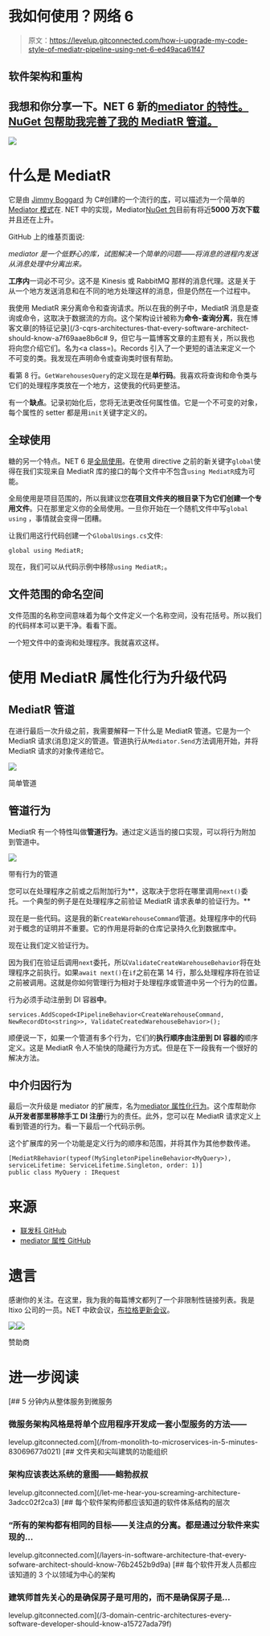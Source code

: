 # 我如何使用？网络 6

> 原文：<https://levelup.gitconnected.com/how-i-upgrade-my-code-style-of-mediatr-pipeline-using-net-6-ed49aca61f47>

## 软件架构和重构

## 我想和你分享一下。NET 6 新的[mediator 的特性。NuGet 包帮助我完善了我的 MediatR 管道。](https://github.com/ITIXO/MediatR.Extensions.AttributedBehaviors)

![](img/ad24c09b5566e1f86e5e1df3b72bb9bc.png)

# 什么是 MediatR

它是由 [Jimmy Boggard](https://jimmybogard.com/) 为 C#创建的一个流行的[库](https://github.com/jbogard/MediatR)，可以描述为一个简单的 [Mediator 模式](/ugly-dependency-graph-the-mediator-design-pattern-is-the-solution-for-you-8b35df60558b)在. NET 中的实现，Mediator[NuGet 包](https://www.nuget.org/packages/MediatR/)目前有将近**5000 万次下载**并且还在上升。

GitHub 上的维基页面说:

*mediator 是一个低野心的库，试图解决一个简单的问题——将消息的进程内发送从消息处理中分离出来。*

**工序内**一词必不可少。这不是 Kinesis 或 RabbitMQ 那样的消息代理。这是关于从一个地方发送消息和在不同的地方处理这样的消息，但是仍然在一个过程中。

我使用 MediatR 来分离命令和查询请求。所以在我的例子中，MediatR 消息是查询或命令，这取决于数据流的方向。这个架构设计被称为**命令-查询分离**，我在博客文章[的特征记录](/3-cqrs-architectures-that-every-software-architect-should-know-a7f69aae8b6c# 9，但它与一篇博客文章的主题有关，所以我也将向您介绍它们。名为<a class=)。Records 引入了一个更短的语法来定义一个不可变的类。我发现在声明命令或查询类时很有帮助。

看第 8 行。`GetWarehousesQuery`的定义现在是**单行码**。我喜欢将查询和命令类与它们的处理程序类放在一个地方，这使我的代码更整洁。

有一个**缺点**。记录初始化后，您将无法更改任何属性值。它是一个不可变的对象，每个属性的 setter 都是用`init`关键字定义的。

## 全球使用

糖的另一个特点。NET 6 是[全局使用](https://blog.jetbrains.com/dotnet/2021/11/18/global-usings-in-csharp-10/)。在使用 directive 之前的新关键字`global`使得在我们实现来自 MediatR 库的接口的每个文件中不包含`using MediatR`成为可能。

全局使用是项目范围的，所以我建议您**在项目文件夹的根目录下为它们创建一个专用文件**。只在那里定义你的全局使用。一旦你开始在一个随机文件中写`global using` ，事情就会变得一团糟。

让我们用这行代码创建一个`GlobalUsings.cs`文件:

```
global using MediatR;
```

现在，我们可以从代码示例中移除`using MediatR;`。

## 文件范围的命名空间

文件范围的名称空间意味着为每个文件定义一个名称空间，没有花括号。所以我们的代码样本可以更干净。看看下面。

一个短文件中的查询和处理程序。我就喜欢这样。

# 使用 MediatR 属性化行为升级代码

## MediatR 管道

在进行最后一次升级之前，我需要解释一下什么是 MediatR 管道。它是为一个 MediatR 请求(消息)定义的管道。管道执行从`Mediator.Send`方法调用开始，并将 MediatR 请求的对象传递给它。

![](img/cfe5699d657f2c968c6fe31925f0d37c.png)

简单管道

## 管道行为

MediatR 有一个特性叫做**管道行为**。通过定义适当的接口实现，可以将行为附加到管道中。

![](img/ba68208f6ea5774a7693dd956bfd6e50.png)

带有行为的管道

您可以在处理程序之前或之后附加行为**，这取决于您将在哪里调用`next()`委托。一个典型的例子是在处理程序之前验证 MediatR 请求表单的验证行为。**

现在是一些代码。这是我的新`CreateWarehouseCommand`管道。处理程序中的代码对于概念的证明并不重要。它的作用是将新的仓库记录持久化到数据库中。

现在让我们定义验证行为。

因为我们在验证后调用`next`委托，所以`ValidateCreateWarehouseBehavior`将在处理程序之前执行。如果`await next()`在`if`之前在第 14 行，那么处理程序将在验证之前被调用。这就是你如何管理行为相对于处理程序或管道中另一个行为的位置。

行为必须手动注册到 DI 容器**中**。

```
services.AddScoped<IPipelineBehavior<CreateWarehouseCommand, NewRecordDto<string>>, ValidateCreatedWarehouseBehavior>();
```

顺便说一下，如果一个管道有多个行为，它们的**执行顺序由注册到 DI 容器的**顺序定义。这是 MediatR 令人不愉快的隐藏行为方式。但是在下一段我有一个很好的解决方法。

## 中介归因行为

最后一次升级是 mediator 的扩展库，名为[mediator 属性化行为](https://github.com/ITIXO/MediatR.Extensions.AttributedBehaviors)。这个库帮助你**从开发者那里移除手工 DI 注册**行为的责任。此外，您可以在 MediatR 请求定义上看到管道的行为。看一下最后一个代码示例。

这个扩展库的另一个功能是定义行为的顺序和范围，并将其作为其他参数传递。

```
[MediatRBehavior(typeof(MySingletonPipelineBehavior<MyQuery>), serviceLifetime: ServiceLifetime.Singleton, order: 1)]
public class MyQuery : IRequest
```

# 来源

*   [联发科 GitHub](https://github.com/jbogard/MediatR)
*   [mediator 属性 GitHub](https://github.com/ITIXO/MediatR.Extensions.AttributedBehaviors)

# 遗言

感谢你的关注。在这里，我为我的每篇博文都列了一个非限制性链接列表。我是 Itixo 公司的一员。NET 中欧会议，[布拉格更新会议](https://www.updateconference.net/en)。

[![](img/be56b0efd2a363c3a712f1f8027cd179.png)](https://updateconference.net)[![](img/12a16920adec927f11650961801386db.png)](https://www.itixo.com)

赞助商

# 进一步阅读

[](/from-monolith-to-microservices-in-5-minutes-83069677d021) [## 5 分钟内从整体服务到微服务

### 微服务架构风格是将单个应用程序开发成一套小型服务的方法——

levelup.gitconnected.com](/from-monolith-to-microservices-in-5-minutes-83069677d021) [](/let-me-hear-you-screaming-architecture-3adcc02f2ca3) [## 文件夹和尖叫建筑的功能组织

### 架构应该表达系统的意图——鲍勃叔叔

levelup.gitconnected.com](/let-me-hear-you-screaming-architecture-3adcc02f2ca3) [](/layers-in-software-architecture-that-every-sofware-architect-should-know-76b2452b9d9a) [## 每个软件架构师都应该知道的软件体系结构的层次

### “所有的架构都有相同的目标——关注点的分离。都是通过分软件来实现的…

levelup.gitconnected.com](/layers-in-software-architecture-that-every-sofware-architect-should-know-76b2452b9d9a) [](/3-domain-centric-architectures-every-software-developer-should-know-a15727ada79f) [## 每个软件开发人员都应该知道的 3 个以领域为中心的架构

### 建筑师首先关心的是确保房子是可用的，而不是确保房子是…

levelup.gitconnected.com](/3-domain-centric-architectures-every-software-developer-should-know-a15727ada79f)
